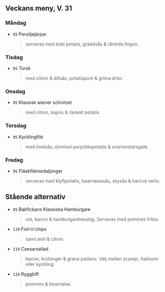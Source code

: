 ## Veckans meny, V. 31

### Måndag

* `95` Persiljejärpar
  >  serveras med kokt potatis, gräddsås & rårörda lingon.


### Tisdag

* `95` Torsk
  > med citron & dillsås, potatispuré & gröna ärtor.
  

### Onsdag

* `95` Klassisk wiener schnitzel
  >  med citron, kapris & råstekt potatis.

### Torsdag

* `95` Kycklingfilé 
  >  med limésås, strimlad purjolökspotatis & svartvinbärsgelé.

### Fredag

* `95` Fläskfilémedaljonger
  > serveras med klyftpotatis, bearnaisesås, skysås & haricot verts.


## Stående alternativ

* `95` Bakfickans Klassiska Hamburgare
  > ost, bacon & hamburgardressing. Serveras med pommes frites.

* `119` Fish'n'chips  
  >  samt aioli & citron.

* `119` Caesarsallad
  > bacon, krutonger & grana padano. Välj mellan scampi, halloumi eller kyckling.
  
* `119` Ryggbiff
  > pommes & bearnaise.

